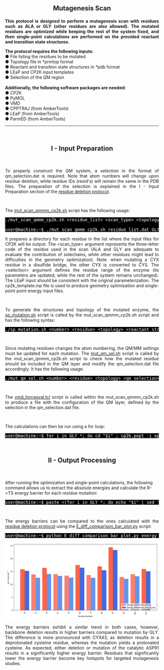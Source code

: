 <br>

<h2><p align="center"> <b>Mutagenesis Scan</b> </p> </h2>

<p align="justify"><b>This protocol is designed to perform a mutagenesis scan with residues such as ALA or GLY (other residues are also allowed). The mutated residues are optimized while keeping the rest of the system fixed, and then single-point calculations are performed on the provided reactant and transition state structures. </b></p>

<p><b>The protocol requires the following inputs:</b>
<br>
● File listing the residues to be mutated
<br>
● Topology file in *prmtop format
<br>
● Reactant and transition state structures in *pdb format
<br>
● LEaP and CP2K input templates
<br>
● Selection of the QM region
<br>
<br>
<b>Additionally, the following software packages are needed:</b>
<br>
● CP2K
<br>
● PyMOL
<br>
● VMD
<br>
● CPPTRAJ (from AmberTools)
<br>
● LEaP (from AmberTools)
<br>
● ParmED (from AmberTools)</p>


---

<br>
<h2> <p align="center"> <b>I - Input Preparation </b> </p></h2>

<br/>

<p align="justify">To properly construct the QM system, a selection in the format of qm_selection.dat is required. Note that atom numbers will change upon residue deletion, while residue IDs (resid's) will remain the same in the PDB files. The preparation of the selection is explained in the I - Input Preparation section of the <a href="https://arvpinto.github.io/enzyme_mutagenesis_cp2k/residue_deletion.html" target="_blank">residue deletion protocol</a>.</p>

<br>

The <a href="https://arvpinto.github.io/enzyme_mutagenesis_cp2k/mutagenesis_scan/mut_scan_qmmm_cp2k.sh" target="_blank">mut_scan_qmmm_cp2k.sh</a> script has the following usage:

<pre style="color: white; background-color: black;">
./mut_scan_qmmm_cp2k.sh &lt;residue_list&gt; &lt;scan_type&gt; &lt;topology&gt; &lt;reactant_structure&gt; &lt;ts_structure&gt; &lt;selection&gt; &lt;leap_template&gt; &lt;cp2k_template&gt; &lt;qm_selection&gt;

user@machine:~$ ./mut_scan_qmmm_cp2k.sh residue_list.dat GLY hpla2_ee.prmtop R.pdb TS.pdb :1-124 leap_template.in cp2k_template.inp qm_selection.dat
</pre>

<p align="justify">It prepares a directory for each residue in the list where the input files for CP2K will be output. The &lt;scan_type&gt; argument represents the three-letter code of the residue used in the scan (ALA and GLY are adequate to evaluate the contribution of sidechains, while other residues might lead to difficulties in the geometry optimization). Note: when mutating a CYX residue in a disulfide bridge, the other CYX is converted to CYS. The &lt;selection&gt; argument defines the residue range of the enzyme (its parameters are updated, while the rest of the system remains unchanged). The LEaP input should be consistent with the original parameterization. The cp2k_template.inp file is used to produce geometry optimization and single-point point energy input files.</p>

<br>

<p align="justify">To generate the structures and topology of the mutated enzyme, the <a href="https://arvpinto.github.io/enzyme_mutagenesis_cp2k/mutagenesis_scan/sp_mutation.sh" target="_blank">sp_mutation.sh</a> script is called by the mut_scan_qmmm_cp2k.sh script and has the following syntax:</p>

<pre style="color: white; background-color: black;">
./sp_mutation.sh &lt;number&gt; &lt;residue&gt; &lt;topology&gt; &lt;reactant_structure&gt; &lt;ts_structure&gt; &lt;selection&gt; &lt;leap_template&gt;
</pre>

<br>

<p align="justify">Since mutating residues changes the atom numbering, the QM/MM settings must be updated for each mutation. The <a href="https://arvpinto.github.io/enzyme_mutagenesis_cp2k/mutagenesis_scan/mut_qm_sel.sh" target="_blank">mut_qm_sel.sh</a> script is called by the mut_scan_qmmm_cp2k.sh script to check how the mutated residue should be included in the QM layer and modify the qm_selection.dat file accordingly. It has the following usage:</p>

<pre style="color: white; background-color: black;">
./mut_qm_sel.sh &lt;number&gt; &lt;residue&gt; &lt;topology&gt; &lt;qm_selection&gt;
</pre>

<br>
    
<p align="justify">The <a href="https://arvpinto.github.io/enzyme_mutagenesis_cp2k/mutagenesis_scan/vmd_forceeval.tcl" target="_blank">vmd_forceeval.tcl</a> script is called within the mut_scan_qmmm_cp2k.sh to produce a file with the configuration of the QM layer, defined by the selection in the qm_selection.dat file.</p>

<br/>

The calculations can then be run using a for loop:
<pre style="color: white; background-color: black;">
user@machine:~$ for i in GLY_*; do cd "$i" ; cp2k.popt -i opt_res_R.inp -o opt_res_R.out ; cp2k.popt -i scan_res_R.inp -o scan_res_R.out ; cp2k.popt -i opt_res_TS.inp -o opt_res_TS.out ; cp2k.popt -i scan_res_TS.inp -o scan_res_TS.out ; cd .. ; done
</pre>

<br/>

<h2> <p align="center"> <b>II - Output Processing</b> </p></h2>

<br>

After running the optimization and single-point calculations, the following command allows us to extract the absolute energies and calculate the R->TS energy barrier for each residue mutation:

<pre style="color: white; background-color: black;">
user@machine:~$ paste <(for i in GLY_*; do echo "$i" | sed 's/GLY_//g'; done) <(for i in ALA_*; do echo $(grep "Total FORCE" "$i"/scan_res_TS.out | tail -n -1) ; done | awk '{print $9}') <(for i in GLY_*; do echo $(grep "Total FORCE" "$i"/scan_res_R.out | tail -n -1) ; done | awk '{print $9}') | awk '{print $1,($2-$3)*627.509}' | sort -n -k1,1 > energy_differences_mut.dat
</pre>

<br/>

<p align="justify">The energy barriers can be compared to the ones calculated with the <a href="https://arvpinto.github.io/enzyme_mutagenesis_cp2k/residue_deletion.html" target="_blank">residue deletion protocol</a> using the <a href="https://arvpinto.github.io/enzyme_mutagenesis_cp2k/mutagenesis_scan/E_diff_comparison_bar_plot.py" target="_blank">E_diff_comparison_bar_plot.py</a> script:</p>

<pre style="color: white; background-color: black;">
user@machine:~$ python E_diff_comparison_bar_plot.py energy_differences_del.dat energy_differences_mut_gly.dat
</pre>

<div align="center">
    <img src="mutagenesis_scan/comparison_bar_plot.png">
</div>

<p align="justify"> The energy barriers exhibit a similar trend in both cases, however, backbone deletion results in higher barriers compared to mutation by GLY. The difference is more pronounced with CYX43, as deletion results in a deprotonated cysteine residue, whereas the mutation yields a protonated cysteine. As expected, either deletion or mutation of the catalytic ASP91 results in a significantly higher energy barrier. Residues that significantly lower the energy barrier become key hotspots for targeted mutagenesis studies.</p>

<br/>
